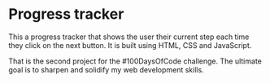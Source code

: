 # Progress tracker

This a progress tracker that shows the user their current step each time they click on the next button.
It is built using HTML, CSS and JavaScript.

That is the second project for the #100DaysOfCode challenge. The ultimate goal is to sharpen and solidify my web development skills.
